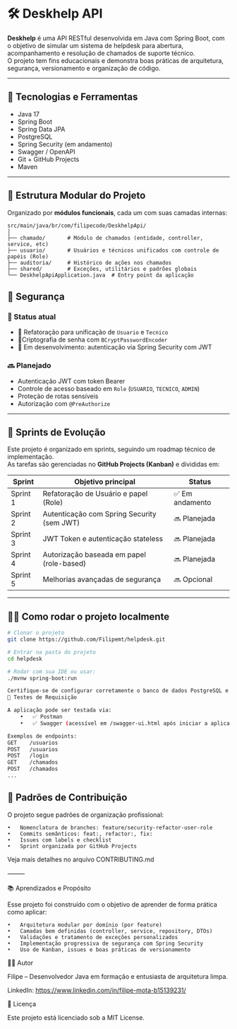 # 🛠️ Deskhelp API

**Deskhelp** é uma API RESTful desenvolvida em Java com Spring Boot, com o objetivo de simular um sistema de helpdesk para abertura, acompanhamento e resolução de chamados de suporte técnico.  
O projeto tem fins educacionais e demonstra boas práticas de arquitetura, segurança, versionamento e organização de código.

---

## 🚀 Tecnologias e Ferramentas

- Java 17
- Spring Boot
- Spring Data JPA
- PostgreSQL
- Spring Security (em andamento)
- Swagger / OpenAPI
- Git + GitHub Projects
- Maven

---

## 📁 Estrutura Modular do Projeto

Organizado por **módulos funcionais**, cada um com suas camadas internas:

```text
src/main/java/br/com/filipecode/DeskhelpApi/
│
├── chamado/       # Módulo de chamados (entidade, controller, service, etc)
├── usuario/       # Usuários e técnicos unificados com controle de papéis (Role)
├── auditoria/     # Histórico de ações nos chamados
├── shared/        # Exceções, utilitários e padrões globais
└── DeskhelpApiApplication.java  # Entry point da aplicação
```

## 🔐 Segurança

### 🔄 Status atual
- 🔄 Refatoração para unificação de `Usuario` e `Tecnico`
- 🔄Criptografia de senha com `BCryptPasswordEncoder`
- 🔄 Em desenvolvimento: autenticação via Spring Security com JWT

### 🔜 Planejado
- Autenticação JWT com token Bearer
- Controle de acesso baseado em `Role` (`USUARIO`, `TECNICO`, `ADMIN`)
- Proteção de rotas sensíveis
- Autorização com `@PreAuthorize`

---

## 📌 Sprints de Evolução

Este projeto é organizado em sprints, seguindo um roadmap técnico de implementação.  
As tarefas são gerenciadas no **GitHub Projects (Kanban)** e divididas em:

| Sprint | Objetivo principal                            | Status      |
|--------|-----------------------------------------------|-------------|
| Sprint 1 | Refatoração de Usuário e papel (Role)         | ✅ Em andamento |
| Sprint 2 | Autenticação com Spring Security (sem JWT)    | 🔜 Planejada |
| Sprint 3 | JWT Token e autenticação stateless            | 🔜 Planejada |
| Sprint 4 | Autorização baseada em papel (role-based)     | 🔜 Planejada |
| Sprint 5 | Melhorias avançadas de segurança              | 🔜 Opcional  |

---

## 🧑‍💻 Como rodar o projeto localmente

```bash
# Clonar o projeto
git clone https://github.com/Filipemt/helpdesk.git

# Entrar na pasta do projeto
cd helpdesk

# Rodar com sua IDE ou usar:
./mvnw spring-boot:run

Certifique-se de configurar corretamente o banco de dados PostgreSQL e as variáveis de ambiente.
🧪 Testes de Requisição

A aplicação pode ser testada via:
	•	✅ Postman
	•	✅ Swagger (acessível em /swagger-ui.html após iniciar a aplicação)

Exemplos de endpoints:
GET    /usuarios
POST   /usuarios
POST   /login
GET    /chamados
POST   /chamados
...
```
## 🧾 Padrões de Contribuição

O projeto segue padrões de organização profissional:

	•	Nomenclatura de branches: feature/security-refactor-user-role
	•	Commits semânticos: feat:, refactor:, fix:
	•	Issues com labels e checklist
	•	Sprint organizada por GitHub Projects

Veja mais detalhes no arquivo CONTRIBUTING.md

⸻

📚 Aprendizados e Propósito

Esse projeto foi construído com o objetivo de aprender de forma prática como aplicar:

	•	Arquitetura modular por domínio (por feature)
	•	Camadas bem definidas (controller, service, repository, DTOs)
	•	Validações e tratamento de exceções personalizados
	•	Implementação progressiva de segurança com Spring Security
	•	Uso de Kanban, issues e boas práticas de versionamento
👨‍💻 Autor

Filipe – Desenvolvedor Java em formação e entusiasta de arquitetura limpa.

LinkedIn: https://www.linkedin.com/in/filipe-mota-b15139231/

📄 Licença

Este projeto está licenciado sob a MIT License.